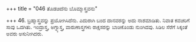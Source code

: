 +++
title = "046 ತೊಡಚಿದೆನು ಬೊಮ್ಮಾಸ್ತ್ರವನು"

+++
46. ಬ್ರಹ್ಮಾಸ್ತ್ರವನ್ನು ಪ್ರಯೋಗಿಸಿದೆನು. ಎದುರಾಗಿ ಬಂದ ದಾನವರನ್ನು ಅದು ನಾಶಮಾಡಿತು. ನಿವಾತ ಕವಚರಿಗೆ ಸಾವು ಒದಗಿತು.  ಇಂದ್ರಾಸ್ತ್ರ, ಅಗ್ನ್ಯಾಸ್ತ್ರ, ವಾರುಣಾಸ್ತ್ರಗಳು ರಾಕ್ಷಸರನ್ನು ಬಾಚಿಕೊಂಡು ನುಂಗಿದವು. ಸಿಡಿಲ ಸೆರೆಗೆ ಸಿಕ್ಕಂತೆ ಅವರು ಅಸುನೀಗಿದರು.
